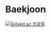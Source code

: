 # Baekjoon
[![Solved.ac
프로필](http://mazassumnida.wtf/api/generate_badge?boj={rootTiket})](https://solved.ac/{rootTiket})
